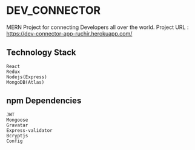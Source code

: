# DEV_CONNECTOR
 MERN Project for connecting Developers all over the world.
 Project URL : https://dev-connector-app-ruchir.herokuapp.com/

## Technology Stack
    React
    Redux
    Nodejs(Express)
    MongoDB(Atlas)
## npm Dependencies    
    JWT
    Mongoose
    Gravatar
    Express-validator
    Bcryptjs
    Config
